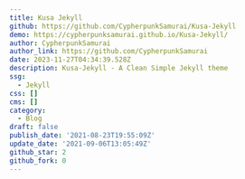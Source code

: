```yaml
---
title: Kusa Jekyll
github: https://github.com/CypherpunkSamurai/Kusa-Jekyll
demo: https://cypherpunksamurai.github.io/Kusa-Jekyll/
author: CypherpunkSamurai
author_link: https://github.com/CypherpunkSamurai
date: 2023-11-27T04:34:39.528Z
description: Kusa-Jekyll - A Clean Simple Jekyll theme
ssg:
  - Jekyll
css: []
cms: []
category:
  - Blog
draft: false
publish_date: '2021-08-23T19:55:09Z'
update_date: '2021-09-06T13:05:49Z'
github_star: 2
github_fork: 0
---
```

